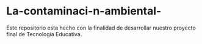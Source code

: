 # La-contaminaci-n-ambiental-
Este repositorio esta hecho con la finalidad de desarrollar nuestro proyecto final de Tecnología Educativa. 
